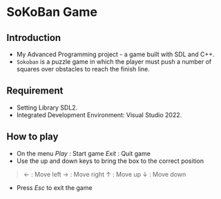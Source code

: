# SoKoBan Game
 

## Introduction

* My Advanced Programming project - a game built with SDL and C++.
* `Sokoban` is a puzzle game in which the player must push a number of squares over obstacles to reach the finish line.

## Requirement

* Setting Library SDL2.
* Integrated Development Environment: Visual Studio 2022.

## How to play

* On the menu
 _Play_ : Start game
 _Exit_ : Quit game
* Use the up and down keys to bring the box to the correct position
 > ← : Move left
 > → : Move right
 > ↑ : Move up
 > ↓ : Move down
* Press *Esc* to exit the game